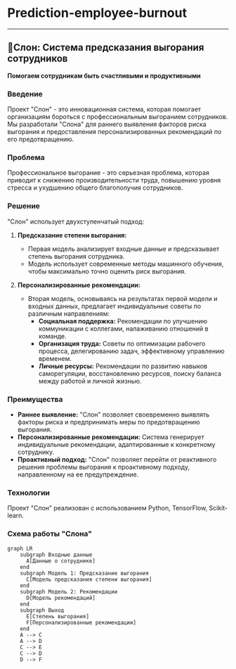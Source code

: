 # Prediction-employee-burnout

---

## 🐘Слон: Система предсказания выгорания сотрудников

**Помогаем сотрудникам быть счастливыми и продуктивными**

### Введение

Проект "Слон" - это инновационная система, которая помогает организациям бороться с профессиональным выгоранием сотрудников.  Мы разработали "Слона" для раннего выявления факторов риска выгорания и предоставления персонализированных рекомендаций по его предотвращению.

### Проблема

Профессиональное выгорание - это серьезная проблема, которая приводит к снижению производительности труда, повышению уровня стресса и ухудшению  общего благополучия сотрудников. 

### Решение

"Слон" использует двухступенчатый подход:

1. **Предсказание степени выгорания:** 
   * Первая модель анализирует входные данные и предсказывает степень выгорания сотрудника. 
   * Модель использует современные методы машинного обучения, чтобы максимально точно оценить риск выгорания.

2. **Персонализированные рекомендации:**
   * Вторая модель, основываясь на результатах первой модели и входных данных, предлагает индивидуальные советы по различным направлениям:
      * **Социальная поддержка:**  Рекомендации по улучшению коммуникации с коллегами, налаживанию  отношений в команде.
      * **Организация труда:** Советы по оптимизации рабочего процесса, делегированию задач, эффективному управлению временем.
      * **Личные ресурсы:**  Рекомендации по развитию навыков саморегуляции,  восстановлению ресурсов, поиску баланса между работой и личной жизнью.

### Преимущества

* **Раннее выявление:**  "Слон" позволяет своевременно выявлять  факторы риска и предпринимать меры по предотвращению выгорания.
* **Персонализированные рекомендации:**  Система генерирует индивидуальные рекомендации, адаптированные к  конкретному  сотруднику.
* **Проактивный подход:**  "Слон"  позволяет  перейти от  реактивного  решения  проблемы  выгорания к  проактивному  подходу, направленному  на  ее  предупреждение.

###  Технологии

Проект "Слон" реализован с использованием Python, TensorFlow, Scikit-learn.

###  Схема работы "Слона"

```mermaid
graph LR
    subgraph Входные данные
      A[Данные о сотруднике]
    end
    subgraph Модель 1: Предсказание выгорания
      C[Модель предсказания степени выгорания]
    end
    subgraph Модель 2: Рекомендации
      D[Модель рекомендаций]
    end
    subgraph Выход
      E[Степень выгорания]
      F[Персонализированные рекомендации]
    end
    A --> C
    A --> D
    C --> E
    C --> D
    D --> F
